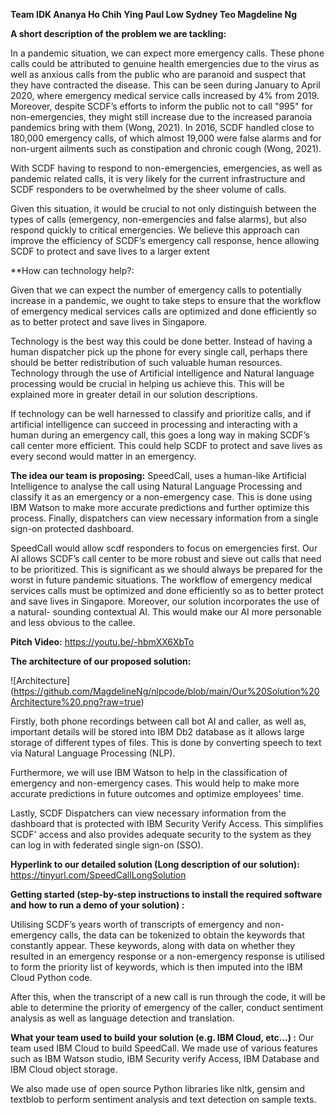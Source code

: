
**Team IDK
Ananya
Ho Chih Ying
Paul Low
Sydney Teo
Magdeline Ng**

**A short description of the problem we are tackling:**

In a pandemic situation, we can expect more emergency calls. These phone calls could be attributed to genuine health emergencies due to the virus as well as anxious calls from the public who are paranoid and suspect that they have contracted the disease. This can be seen during January to April 2020, where emergency medical service calls increased by 4% from 2019. Moreover, despite SCDF’s efforts to inform the public not to call "995" for non-emergencies, they might still increase due to the increased paranoia pandemics bring with them (Wong, 2021). In 2016, SCDF handled close to 180,000 emergency calls, of which almost 19,000 were false alarms and for non-urgent ailments such as constipation and chronic cough (Wong, 2021).

With SCDF having to respond to non-emergencies, emergencies, as well as pandemic related calls, it is very likely for the current infrastructure and SCDF responders to be overwhelmed by the sheer volume of calls.

Given this situation, it would be crucial to not only distinguish between the types of calls (emergency, non-emergencies and false alarms), but also respond quickly to critical emergencies. We believe this approach can improve the efficiency of SCDF’s emergency call response, hence allowing SCDF to protect and save lives to a larger extent 



**How can technology help?:

Given that we can expect the number of emergency calls to potentially increase in a pandemic, we ought to take steps to ensure that the workflow of emergency medical services calls are optimized and done efficiently so as to better protect and save lives in Singapore. 

Technology is the best way this could be done better. Instead of having a human dispatcher pick up the phone for every single call, perhaps there should be better redistribution of such valuable human resources. Technology through the use of Artificial intelligence and Natural language processing would be crucial in helping us achieve this. This will be explained more in greater detail in our solution descriptions. 

If technology can be well harnessed to classify and prioritize calls, and if artificial intelligence can succeed in processing and interacting with a human during an emergency call, this goes a long way in making SCDF’s call center more efficient. This could help SCDF to protect and save lives as every second would matter in an emergency. 




**The idea our team is proposing:**
SpeedCall, uses a human-like Artificial Intelligence to analyse the call using Natural Language Processing and classify it as an emergency or a non-emergency case. This is done using IBM Watson to make more accurate predictions and further optimize this process. Finally, dispatchers can view necessary information from a single sign-on protected dashboard.

SpeedCall would allow scdf responders to focus on emergencies first. Our AI allows SCDF’s call center to be more robust and sieve out calls that need to be prioritized. This is significant as we should always be prepared for the worst in future pandemic situations. The workflow of emergency medical services calls must be optimized and done efficiently so as to better protect and save lives in Singapore. Moreover, our solution incorporates the use of a natural- sounding contextual AI. This would make our AI more personable and less obvious to the callee. 



**Pitch Video:**
https://youtu.be/-hbmXX6XbTo



**The architecture of our proposed solution:**

![Architecture]
(https://github.com/MagdelineNg/nlpcode/blob/main/Our%20Solution%20Architecture%20.png?raw=true)

Firstly, both phone recordings between call bot AI and caller, as well as, important details will be stored into IBM Db2 database as it allows large storage of different types of files. This is done by converting speech to text via Natural Language Processing (NLP).

Furthermore, we will use IBM Watson to help in the classification of emergency and non-emergency cases. This would help to make more accurate predictions in future outcomes and optimize employees' time.

Lastly, SCDF Dispatchers can view necessary information from the dashboard that is protected with IBM Security Verify Access. This simplifies SCDF' access and also provides adequate security to the system as they can log in with federated single sign-on (SSO). 



**Hyperlink to our detailed solution (Long description of our solution):**
https://tinyurl.com/SpeedCallLongSolution



**Getting started (step-by-step instructions to install the required software and how to run a demo of your solution) :**

Utilising SCDF’s years worth of transcripts of emergency and non-emergency calls, the data can be tokenized to obtain the keywords that constantly appear. These keywords, along with data on whether they resulted in an emergency response or a non-emergency response is utilised to form the priority list of keywords, which is then imputed into the IBM Cloud Python code. 

After this, when the transcript of a new call is run through the code, it will be able to determine the priority of emergency of the caller, conduct sentiment analysis as well as language detection and translation. 



**What your team used to build your solution (e.g. IBM Cloud, etc…) :**
Our team used IBM Cloud to build SpeedCall. We made use of various features such as IBM Watson studio, IBM Security verify Access, IBM Database and IBM Cloud object storage.

We also made use of open source Python libraries like nltk, gensim and textblob to perform sentiment analysis and text detection on sample texts.




